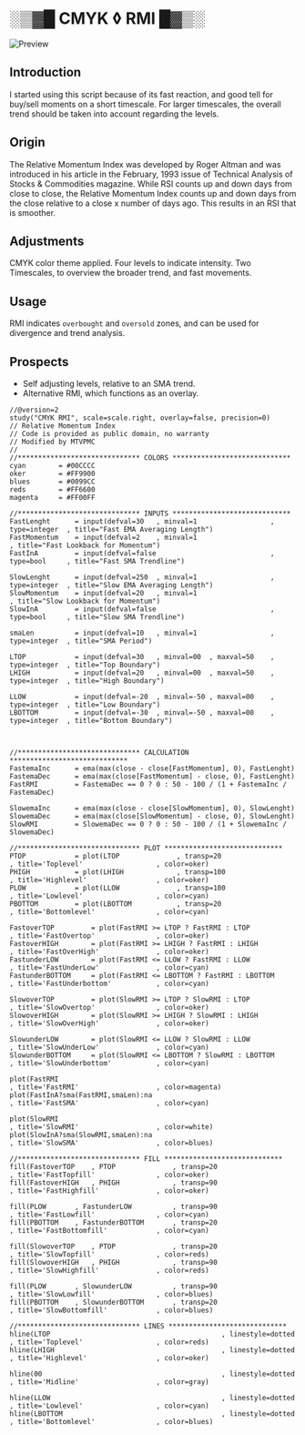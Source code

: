 # ░▒▓█ CMYK ◊ RMI █▓▒░
![Preview](https://s3.tradingview.com/u/uXW9ej8i_mid.png)

## Introduction 
I started using this script because of its fast reaction, and good tell for buy/sell moments on a short timescale. 
For larger timescales, the overall trend should be taken into account regarding the levels. 

## Origin 
The Relative Momentum Index was developed by Roger Altman and was introduced in his article in the February, 1993 issue of Technical Analysis of Stocks & Commodities magazine. 
While RSI counts up and down days from close to close, the Relative Momentum Index counts up and down days from the close relative to a close x number of days ago. 
This results in an RSI that is smoother. 

## Adjustments 
CMYK color theme applied. 
Four levels to indicate intensity. 
Two Timescales, to overview the broader trend, and fast movements. 

## Usage 
RMI indicates `overbought` and `oversold` zones, and can be used for divergence and trend analysis. 

## Prospects 
* Self adjusting levels, relative to an SMA trend. 
* Alternative RMI, which functions as an overlay. 


```
//@version=2
study("CMYK RMI", scale=scale.right, overlay=false, precision=0)
// Relative Momentum Index
// Code is provided as public domain, no warranty
// Modified by MTVPMC
//
//****************************** COLORS *****************************
cyan        = #00CCCC
oker        = #FF9900
blues       = #0099CC
reds        = #FF6600
magenta     = #FF00FF

//****************************** INPUTS *****************************
FastLenght      = input(defval=30   , minval=1                  , type=integer  , title="Fast EMA Averaging Length")
FastMomentum    = input(defval=2    , minval=1                                  , title="Fast Lookback for Momentum")
FastInA         = input(defval=false                            , type=bool     , title="Fast SMA Trendline")

SlowLenght      = input(defval=250  , minval=1                  , type=integer  , title="Slow EMA Averaging Length")
SlowMomentum    = input(defval=20   , minval=1                                  , title="Slow Lookback for Momentum")
SlowInA         = input(defval=false                            , type=bool     , title="Slow SMA Trendline")

smaLen          = input(defval=10   , minval=1                  , type=integer  , title="SMA Period")

LTOP            = input(defval=30   , minval=00  , maxval=50    , type=integer  , title="Top Boundary")
LHIGH           = input(defval=20   , minval=00  , maxval=50    , type=integer  , title="High Boundary")

LLOW            = input(defval=-20  , minval=-50 , maxval=00    , type=integer  , title="Low Boundary")
LBOTTOM         = input(defval=-30  , minval=-50 , maxval=00    , type=integer  , title="Bottom Boundary")



//****************************** CALCULATION *****************************
FastemaInc      = ema(max(close - close[FastMomentum], 0), FastLenght)
FastemaDec      = ema(max(close[FastMomentum] - close, 0), FastLenght)
FastRMI         = FastemaDec == 0 ? 0 : 50 - 100 / (1 + FastemaInc / FastemaDec)

SlowemaInc      = ema(max(close - close[SlowMomentum], 0), SlowLenght)
SlowemaDec      = ema(max(close[SlowMomentum] - close, 0), SlowLenght)
SlowRMI         = SlowemaDec == 0 ? 0 : 50 - 100 / (1 + SlowemaInc / SlowemaDec)

//****************************** PLOT *****************************
PTOP            = plot(LTOP              , transp=20                            , title='Toplevel'                  , color=oker)
PHIGH           = plot(LHIGH             , transp=100                           , title='Highlevel'                 , color=oker)
PLOW            = plot(LLOW              , transp=100                           , title='Lowlevel'                  , color=cyan)
PBOTTOM         = plot(LBOTTOM           , transp=20                            , title='Bottomlevel'               , color=cyan)

FastoverTOP         = plot(FastRMI >= LTOP ? FastRMI : LTOP                     , title='FastOvertop'               , color=oker)
FastoverHIGH        = plot(FastRMI >= LHIGH ? FastRMI : LHIGH                   , title='FastOverHigh'              , color=oker)
FastunderLOW        = plot(FastRMI <= LLOW ? FastRMI : LLOW                     , title='FastUnderLow'              , color=cyan)
FastunderBOTTOM     = plot(FastRMI <= LBOTTOM ? FastRMI : LBOTTOM               , title='FastUnderbottom'           , color=cyan)

SlowoverTOP         = plot(SlowRMI >= LTOP ? SlowRMI : LTOP                     , title='SlowOvertop'               , color=oker)
SlowoverHIGH        = plot(SlowRMI >= LHIGH ? SlowRMI : LHIGH                   , title='SlowOverHigh'              , color=oker)

SlowunderLOW        = plot(SlowRMI <= LLOW ? SlowRMI : LLOW                     , title='SlowUnderLow'              , color=cyan)
SlowunderBOTTOM     = plot(SlowRMI <= LBOTTOM ? SlowRMI : LBOTTOM               , title='SlowUnderbottom'           , color=cyan)

plot(FastRMI                                                                    , title='FastRMI'                   , color=magenta)
plot(FastInA?sma(FastRMI,smaLen):na                                             , title='FastSMA'                   , color=cyan)

plot(SlowRMI                                                                    , title='SlowRMI'                   , color=white)
plot(SlowInA?sma(SlowRMI,smaLen):na                                             , title='SlowSMA'                   , color=blues)

//****************************** FILL *****************************
fill(FastoverTOP    , PTOP              , transp=20                             , title='FastTopfill'               , color=oker)
fill(FastoverHIGH   , PHIGH             , transp=90                             , title='FastHighfill'              , color=oker)

fill(PLOW       , FastunderLOW          , transp=90                             , title='FastLowfill'               , color=cyan)
fill(PBOTTOM    , FastunderBOTTOM       , transp=20                             , title='FastBottomfill'            , color=cyan)

fill(SlowoverTOP    , PTOP              , transp=20                             , title='SlowTopfill'               , color=reds)
fill(SlowoverHIGH   , PHIGH             , transp=90                             , title='SlowHighfill'              , color=reds)

fill(PLOW       , SlowunderLOW          , transp=90                             , title='SlowLowfill'               , color=blues)
fill(PBOTTOM    , SlowunderBOTTOM       , transp=20                             , title='SlowBottomfill'            , color=blues)

//****************************** LINES *****************************
hline(LTOP                                          , linestyle=dotted          , title='Toplevel'                  , color=reds)
hline(LHIGH                                         , linestyle=dotted          , title='Highlevel'                 , color=oker)

hline(00                                            , linestyle=dotted          , title='Midline'                   , color=gray)

hline(LLOW                                          , linestyle=dotted          , title='Lowlevel'                  , color=cyan)
hline(LBOTTOM                                       , linestyle=dotted          , title='Bottomlevel'               , color=blues)
```
